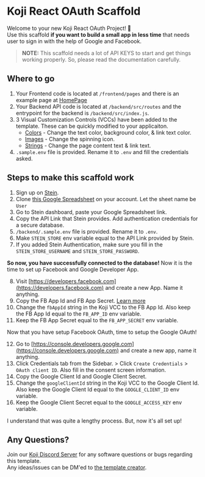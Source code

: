 # Koji React OAuth Scaffold
Welcome to your new Koji React OAuth Project! 🎉
<br />
Use this scaffold <b>if you want to build a small app in less time</b> that needs user to sign in with the help of Google and Facebook.

> **NOTE:** This scaffold needs a lot of API KEYS to start and get things working properly. So, please read the documentation carefully.

## Where to go
1. Your Frontend code is located at `/frontend/pages` and there is an example page at [HomePage](#~/frontend/pages/HomePage/index.js)
2. Your Backend API code is located at `/backend/src/routes` and the entrypoint for the backend is `/backend/src/index.js`.
3. 3 Visual Customization Controls (VCCs) have been added to the template. These can be quickly modified to your applicaiton.
    - [Colors](#~/.koji/customization/colors.json!visual) - Change the text color, background color, & link text color.
    - [Images](#~/.koji/customization/images.json!visual) - Change the spinning icon.
    - [Strings](#~/.koji/customization/strings.json!visual) - Change the page content text & link text.
4. `.sample.env` file is provided. Rename it to `.env` and fill the credentials asked.

## Steps to make this scaffold work

1. Sign up on [Stein](https://steinhq.com).
2. Clone [this Google Spreadsheet](https://docs.google.com/spreadsheets/d/1J8dszZEeAuY0eL8XBRrKJ4Z-vPnv4JVerRcsTIbdIq0/edit?usp=sharing) on your account. Let the sheet name be `User`
3. Go to Stein dashboard, paste your Google Spreadsheet link.
4. Copy the API Link that Stein provides. Add authentication credentials for a secure database.
5. `/backend/.sample.env` file is provided. Rename it to `.env`.
6. Make `STEIN_STORE` env variable equal to the API Link provided by Stein.
7. If you added Stein Authentication, make sure you fill in the `STEIN_STORE_USERNAME` and `STEIN_STORE_PASSWORD`.

**So now, you have successfully connected to the database!** Now it is the time to set up Facebook and Google Developer App.

8. Visit [https://developers.facebook.com](https://developers.facebook.com) and create a new App. Name it anything.
9. Copy the FB App Id and FB App Secret. [Learn more](https://developers.facebook.com/docs)
10. Change the `fbAppId` string in the Koji VCC to the FB App Id. Also keep the FB App Id equal to the `FB_APP_ID` env variable.
11. Keep the FB App Secret equal to the `FB_APP_SECRET` env variable.

Now that you have setup Facebook OAuth, time to setup the Google OAuth!

12. Go to [https://console.developers.google.com](https://console.developers.google.com) and create a new app, name it anything.
13. Click Credentials tab from the Sidebar. > Click `Create Credentials` > `OAuth client ID`. Also fill in the consent screen information.
14. Copy the Google Client Id and Google Client Secret.
15. Change the `googleClientId` string in the Koji VCC to the Google Client Id. Also keep the Google Client Id equal to the `GOOGLE_CLIENT_ID` env variable.
16. Keep the Google Client Secret equal to the `GOOGLE_ACCESS_KEY` env variable.

I understand that was quite a lengthy process. But, now it's all set up!

## Any Questions?

Join our [Koji Discord Server](https://discord.gg/eQuMJF6) for any software questions or bugs regarding this template.   
Any ideas/issues can be DM'ed to [the template creator](https://twitter.com/kumar_abhirup).
